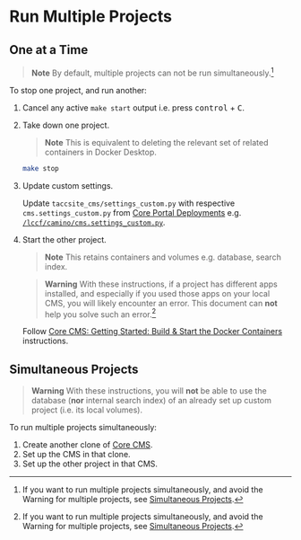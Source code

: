 # Run Multiple Projects

## One at a Time

> **Note**
> By default, multiple projects can not be run simultaneously.[^1]

To stop one project, and run another:

1. Cancel any active `make start` output i.e. press <kbd>control</kbd> + <kbd>C</kbd>.

2. Take down one project.

    > **Note**
    > This is equivalent to deleting the relevant set of related containers in Docker Desktop.

    ```sh
    make stop
    ```

3. Update custom settings.

    Update `taccsite_cms/settings_custom.py` with respective `cms.settings_custom.py` from [Core Portal Deployments] e.g. [`/lccf/camino/cms.settings_custom.py`](https://github.com/TACC/Core-Portal-Deployments/blob/d8e31d9/lccf/camino/cms.settings_custom.py).

4. Start the other project.

    > **Note**
    > This retains containers and volumes e.g. database, search index.

    > **Warning**
    > With these instructions, if a project has different apps installed, and especially if you used those apps on your local CMS, you will likely encounter an error. This document can **not** help you solve such an error.[^1]

    Follow [Core CMS: Getting Started: Build & Start the Docker Containers](https://github.com/TACC/Core-CMS/blob/main/README.md#build--start-the-docker-containers) instructions.

## Simultaneous Projects

> **Warning**
> With these instructions, you will **not** be able to use the database (**nor** internal search index) of an already set up custom project (i.e. its local volumes).

To run multiple projects simultaneously:

1. Create another clone of [Core CMS].
2. Set up the CMS in that clone.
3. Set up the other project in that CMS.

[^1]: If you want to run multiple projects simultaneously, and avoid the Warning for multiple projects, see [Simultaneous Projects](#simultaneous-projects).

<!-- Link Aliases -->

[Core CMS]: https://github.com/TACC/Core-CMS
[Core Portal Deployments]: https://github.com/TACC/Core-Portal-Deployments
